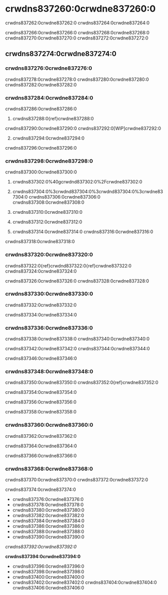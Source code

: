 # crwdns837260:0crwdne837260:0

crwdns837262:0crwdne837262:0 crwdns837264:0crwdne837264:0

crwdns837266:0crwdne837266:0 crwdns837268:0crwdne837268:0 crwdns837270:0crwdne837270:0 crwdns837272:0crwdne837272:0

## crwdns837274:0crwdne837274:0

### crwdns837276:0crwdne837276:0

crwdns837278:0crwdne837278:0 crwdns837280:0crwdne837280:0 crwdns837282:0crwdne837282:0

### crwdns837284:0crwdne837284:0

crwdns837286:0crwdne837286:0

1. crwdns837288:0{ref}crwdne837288:0

crwdns837290:0crwdne837290:0 crwdns837292:0[WIP]crwdne837292:0

2. crwdns837294:0crwdne837294:0

crwdns837296:0crwdne837296:0

### crwdns837298:0crwdne837298:0

crwdns837300:0crwdne837300:0

1. crwdns837302:0%40gcrwdnd837302:0%2Fcrwdne837302:0

2. crwdns837304:0%3crwdnd837304:0%3crwdnd837304:0%3crwdne837304:0 crwdns837306:0crwdne837306:0 crwdns837308:0crwdne837308:0

4. crwdns837310:0crwdne837310:0

5. crwdns837312:0crwdne837312:0

6. crwdns837314:0crwdne837314:0 crwdns837316:0crwdne837316:0

crwdns837318:0crwdne837318:0

### crwdns837320:0crwdne837320:0

crwdns837322:0{ref}crwdnd837322:0{ref}crwdne837322:0 crwdns837324:0crwdne837324:0

crwdns837326:0crwdne837326:0 crwdns837328:0crwdne837328:0

### crwdns837330:0crwdne837330:0

crwdns837332:0crwdne837332:0

crwdns837334:0crwdne837334:0

### crwdns837336:0crwdne837336:0

crwdns837338:0crwdne837338:0 crwdns837340:0crwdne837340:0

crwdns837342:0crwdne837342:0 crwdns837344:0crwdne837344:0

crwdns837346:0crwdne837346:0

### crwdns837348:0crwdne837348:0

crwdns837350:0crwdne837350:0 crwdns837352:0{ref}crwdne837352:0

crwdns837354:0crwdne837354:0

crwdns837356:0crwdne837356:0

crwdns837358:0crwdne837358:0

### crwdns837360:0crwdne837360:0

crwdns837362:0crwdne837362:0

crwdns837364:0crwdne837364:0

crwdns837366:0crwdne837366:0

### crwdns837368:0crwdne837368:0

crwdns837370:0crwdne837370:0 crwdns837372:0crwdne837372:0

crwdns837374:0crwdne837374:0

- crwdns837376:0crwdne837376:0
- crwdns837378:0crwdne837378:0
- crwdns837380:0crwdne837380:0
- crwdns837382:0crwdne837382:0
- crwdns837384:0crwdne837384:0
- crwdns837386:0crwdne837386:0
- crwdns837388:0crwdne837388:0
- crwdns837390:0crwdne837390:0

*crwdns837392:0crwdne837392:0*

 **crwdns837394:0crwdne837394:0**

- crwdns837396:0crwdne837396:0
- crwdns837398:0crwdne837398:0
- crwdns837400:0crwdne837400:0
- crwdns837402:0crwdne837402:0 crwdns837404:0crwdne837404:0 crwdns837406:0crwdne837406:0
